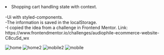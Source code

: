 <li>Shopping cart handling state with context. </li>
<br />
-Ui with styled-components.
<br />
-The information is saved in the localStorage.
<br />
-I copied the idea from a challenge in Frontend Mentor. Link: https://www.frontendmentor.io/challenges/audiophile-ecommerce-website-C8cuSd_wx

![home](https://user-images.githubusercontent.com/70117105/149677057-c1493905-a46f-44fe-9f88-535a5d81065a.png)
![home2](https://user-images.githubusercontent.com/70117105/149677342-7f9df1bd-b9cf-4aaa-baa6-b72cdf731026.png)
![mobile2](https://user-images.githubusercontent.com/70117105/149677481-4a3dcca4-9976-41ca-89d3-3ac131274f01.png)
![mobile](https://user-images.githubusercontent.com/70117105/149677482-b4d4f902-f335-4b1a-9028-9f4d810be8c8.png)
